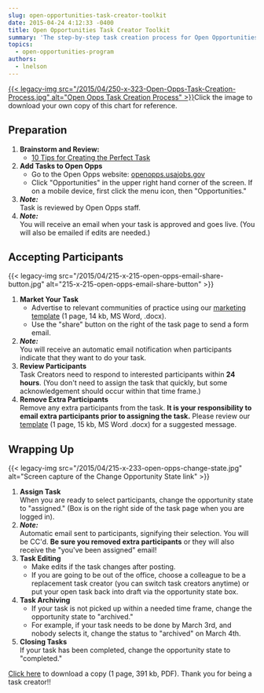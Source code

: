 ```yaml
---
slug: open-opportunities-task-creator-toolkit
date: 2015-04-24 4:12:33 -0400
title: Open Opportunities Task Creator Toolkit
summary: 'The step-by-step task creation process for Open Opportunities.'
topics:
  - open-opportunities-program
authors:
  - lnelson
---
```


[{{< legacy-img src="/2015/04/250-x-323-Open-Opps-Task-Creation-Process.jpg" alt="Open Opps Task Creation Process" >}}](https://s3.amazonaws.com/digitalgov/_legacy-img/2015/12/Open-Opportunities-Task-Creator-Process1.pdf)Click the image to download your own copy of this chart for reference.

## Preparation

1. **Brainstorm and Review:**
   + [10 Tips for Creating the Perfect Task](https://www.digitalgov.gov/resources/open-opportunities-task-creator-toolkit/10-tips-for-creating-the-perfect-open-opportunity-task/)
2. **Add Tasks to Open Opps**
   + Go to the Open Opps website: [openopps.usajobs.gov](https://openopps.usajobs.gov "Open Opps website")
   + Click "Opportunities" in the upper right hand corner of the screen. If on a mobile device, first click the menu icon, then "Opportunities."
3. **_Note:_** <br />
Task is reviewed by Open Opps staff.
4. **_Note:_** <br />
You will receive an email when your task is approved and goes live. (You will also be emailed if edits are needed.)

## Accepting Participants

{{< legacy-img src="/2015/04/215-x-215-open-opps-email-share-button.jpg" alt="215-x-215-open-opps-email-share-button" >}}

1. **Market Your Task**
   + Advertise to relevant communities of practice using our [marketing template](https://s3.amazonaws.com/digitalgov/_legacy-img/2015/04/Open-Opps-Marketing-Email-Template-for-CoPs.docx) (1 page, 14 kb, MS Word, .docx).
   + Use the "share" button on the right of the task page to send a form email.
2. **_Note:_** <br />
You will receive an automatic email notification when participants indicate that they want to do your task.
3. **Review Participants** <br />
Task Creators need to respond to interested participants within **24 hours**. (You don't need to assign the task that quickly, but some acknowledgement should occur within that time frame.)
4. **Remove Extra Participants** <br />
Remove any extra participants from the task. **It is your responsibility to email extra participants prior to assigning the task.** Please review our [template](https://s3.amazonaws.com/digitalgov/_legacy-img/2015/04/Open-Opps-Opportunity-Assigned-to-Someone-Else-Email-Template.docx) (1 page, 15 kb, MS Word .docx) for a suggested message.

## Wrapping Up

{{< legacy-img src="/2015/04/215-x-233-open-opps-change-state.jpg" alt="Screen capture of the Change Opportunity State link" >}}

1. **Assign Task** <br />
When you are ready to select participants, change the opportunity state to "assigned." (Box is on the right side of the task page when you are logged in).
2. **_Note:_** <br />
Automatic email sent to participants, signifying their selection. You will be CC'd. **Be sure you removed extra participants** or they will also receive the "you've been assigned" email!
3. **Task Editing**
   + Make edits if the task changes after posting.
   + If you are going to be out of the office, choose a colleague to be a replacement task creator (you can switch task creators anytime) or put your open task back into draft via the opportunity state box.
4. **Task Archiving**
   + If your task is not picked up within a needed time frame, change the opportunity state to "archived."
   + For example, if your task needs to be done by March 3rd, and nobody selects it, change the status to "archived" on March 4th.
5. **Closing Tasks** <br />
If your task has been completed, change the opportunity state to "completed."

[Click here](https://s3.amazonaws.com/digitalgov/_legacy-img/2015/12/Open-Opportunities-Task-Creator-Process1.pdf "View the Open Opportunities Task Creator Process") to download a copy (1 page, 391 kb, PDF). Thank you for being a task creator!!
